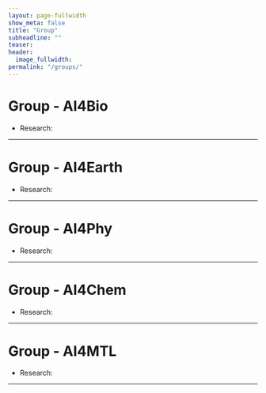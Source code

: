 ```yaml
---
layout: page-fullwidth
show_meta: false
title: "Group"
subheadline: ""
teaser:
header:
  image_fullwidth:
permalink: "/groups/"
---
```



# Group - AI4Bio
+ Research:

---


# Group - AI4Earth
+ Research:

---


# Group - AI4Phy
+ Research:

---


# Group - AI4Chem
+ Research:

---


# Group - AI4MTL
+ Research:

---

